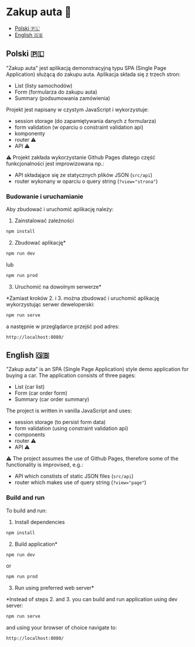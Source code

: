 # Zakup auta 🚗️

- [Polski 🇵🇱️](#polski-%EF%B8%8F)
- [English 🇬🇧️](#english-%EF%B8%8F)

## Polski 🇵🇱️

"Zakup auta" jest aplikacją demonstracyjną typu SPA (Single Page Application) służącą do zakupu auta. Aplikacja składa się z trzech stron:

- List (listy samochodów)
- Form (formularza do zakupu auta)
- Summary (podsumowania zamówienia)

Projekt jest napisany w czystym JavaScript i wykorzystuje:

- session storage (do zapamiętywania danych z formularza)
- form validation (w oparciu o constraint validation api)
- komponenty
- router ⚠️
- API ⚠️

⚠️ Projekt zakłada wykorzystanie Github Pages dlatego część funkcjonalności jest improwizowana np.:

- API składające się ze statycznych plików JSON (`src/api`)
- router wykonany w oparciu o query string (`?view="strona"`)

### Budowanie i uruchamianie

Aby zbudować i uruchomić aplikację należy:

1. Zainstalować zależności

```bash
npm install
```

2. Zbudować aplikację\*

```bash
npm run dev
```

lub

```bash
npm run prod
```

3. Uruchomić na dowolnym serwerze\*

\*Zamiast kroków 2. i 3. można zbudować i uruchomić aplikację wykorzystując serwer deweloperski:

```bash
npm run serve
```

a następnie w przeglądarce przejść pod adres:

```
http://localhost:8080/
```

## English 🇬🇧️

"Zakup auta" is an SPA (Single Page Application) style demo application for buying a car. The application consists of three pages:

- List (car list)
- Form (car order form)
- Summary (car order summary)

The project is written in vanilla JavaScript and uses:

- session storage (to persist form data)
- form validation (using constraint validation api)
- components
- router ⚠️
- API ⚠️

⚠️ The project assumes the use of Github Pages, therefore some of the functionality is improvised, e.g.:

- API which constists of static JSON files (`src/api`)
- router which makes use of query string (`?view="page"`)

### Build and run

To build and run:

1. Install dependencies

```bash
npm install
```

2. Build application\*

```bash
npm run dev
```

or

```bash
npm run prod
```

3. Run using preferred web server\*

\*Instead of steps 2. and 3. you can build and run application using dev server:

```bash
npm run serve
```

and using your browser of choice navigate to:

```
http://localhost:8080/
```
